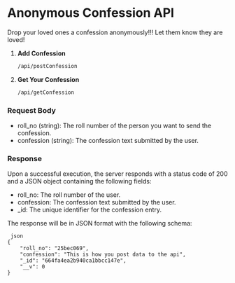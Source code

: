 # Anonymous Confession API

Drop your loved ones a confession anonymously!!! Let them know they are loved!

1. **Add Confession**

   ```sh
   /api/postConfession


2. **Get Your Confession**

   ```sh
   /api/getConfession

### Request Body

- roll_no (string): The roll number of the person you want to send the confession.
- confession (string): The confession text submitted by the user.
    

### Response

Upon a successful execution, the server responds with a status code of 200 and a JSON object containing the following fields:

- roll_no: The roll number of the user.
- confession: The confession text submitted by the user.
- _id: The unique identifier for the confession entry.
    

The response will be in JSON format with the following schema:

```
 json
{
    "roll_no": "25bec069",
    "confession": "This is how you post data to the api",
    "_id": "664fa4ea2b940ca1bbcc147e",
    "__v": 0
}

 
